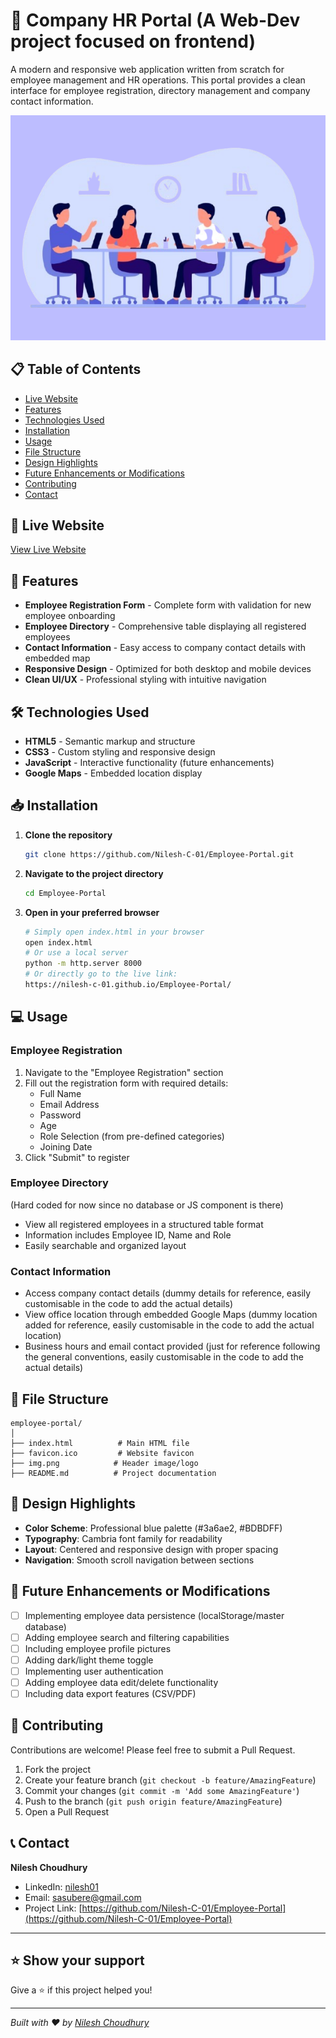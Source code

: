 # 🏢 Company HR Portal (A Web-Dev project focused on frontend)

A modern and responsive web application written from scratch for employee management and HR operations. This portal provides a clean interface for employee registration, directory management and company contact information.

![HR Portal Preview](img.png)

## 📋 Table of Contents

- [Live Website](#-live-website)
- [Features](#-features)
- [Technologies Used](#-technologies-used)
- [Installation](#-installation)
- [Usage](#-usage)
- [File Structure](#-file-structure)
- [Design Highlights](#-design-highlights)
- [Future Enhancements or Modifications](#-future-enhancements-or-modifications)
- [Contributing](#-contributing)
- [Contact](#-contact)

## 🚀 Live Website

[View Live Website](https://nilesh-c-01.github.io/Employee-Portal/)

## 🌟 Features

- **Employee Registration Form** - Complete form with validation for new employee onboarding
- **Employee Directory** - Comprehensive table displaying all registered employees
- **Contact Information** - Easy access to company contact details with embedded map
- **Responsive Design** - Optimized for both desktop and mobile devices
- **Clean UI/UX** - Professional styling with intuitive navigation

## 🛠 Technologies Used

- **HTML5** - Semantic markup and structure
- **CSS3** - Custom styling and responsive design
- **JavaScript** - Interactive functionality (future enhancements)
- **Google Maps** - Embedded location display

## 📥 Installation

1. **Clone the repository**
   ```bash
   git clone https://github.com/Nilesh-C-01/Employee-Portal.git
   ```

2. **Navigate to the project directory**
   ```bash
   cd Employee-Portal
   ```

3. **Open in your preferred browser**
   ```bash
   # Simply open index.html in your browser
   open index.html
   # Or use a local server
   python -m http.server 8000
   # Or directly go to the live link:
   https://nilesh-c-01.github.io/Employee-Portal/
   ```

## 💻 Usage

### Employee Registration
1. Navigate to the "Employee Registration" section
2. Fill out the registration form with required details:
   - Full Name
   - Email Address
   - Password
   - Age
   - Role Selection (from pre-defined categories)
   - Joining Date
3. Click "Submit" to register

### Employee Directory
  (Hard coded for now since no database or JS component is there)
- View all registered employees in a structured table format 
- Information includes Employee ID, Name and Role
- Easily searchable and organized layout

### Contact Information
- Access company contact details (dummy details for reference, easily customisable in the code to add the actual details) 
- View office location through embedded Google Maps (dummy location added for reference, easily customisable in the code to add the actual location)
- Business hours and email contact provided (just for reference following the general conventions, easily customisable in the code to add the actual details)

## 📁 File Structure

```
employee-portal/
│
├── index.html          # Main HTML file
├── favicon.ico         # Website favicon
├── img.png            # Header image/logo
├── README.md          # Project documentation

```


## 🎨 Design Highlights

- **Color Scheme**: Professional blue palette (#3a6ae2, #BDBDFF)
- **Typography**: Cambria font family for readability
- **Layout**: Centered and responsive design with proper spacing
- **Navigation**: Smooth scroll navigation between sections

## 🚀 Future Enhancements or Modifications 

- [ ] Implementing employee data persistence (localStorage/master database)
- [ ] Adding employee search and filtering capabilities
- [ ] Including employee profile pictures
- [ ] Adding dark/light theme toggle
- [ ] Implementing user authentication
- [ ] Adding employee data edit/delete functionality
- [ ] Including data export features (CSV/PDF)

## 🤝 Contributing

Contributions are welcome! Please feel free to submit a Pull Request.

1. Fork the project
2. Create your feature branch (`git checkout -b feature/AmazingFeature`)
3. Commit your changes (`git commit -m 'Add some AmazingFeature'`)
4. Push to the branch (`git push origin feature/AmazingFeature`)
5. Open a Pull Request

## 📞 Contact

**Nilesh Choudhury**
- LinkedIn: [nilesh01](https://www.linkedin.com/in/nilesh01/)
- Email: sasubere@gmail.com
- Project Link: [https://github.com/Nilesh-C-01/Employee-Portal](https://github.com/Nilesh-C-01/Employee-Portal)

---

## ⭐ Show your support

Give a ⭐️ if this project helped you!

---

*Built with ❤️ by [Nilesh Choudhury](https://www.linkedin.com/in/nilesh01/)*
